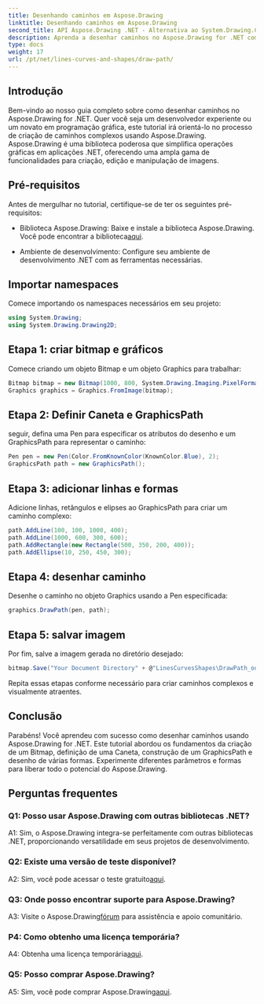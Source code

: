 ```yaml
---
title: Desenhando caminhos em Aspose.Drawing
linktitle: Desenhando caminhos em Aspose.Drawing
second_title: API Aspose.Drawing .NET - Alternativa ao System.Drawing.Common
description: Aprenda a desenhar caminhos no Aspose.Drawing for .NET com este guia passo a passo. Crie gráficos impressionantes sem esforço.
type: docs
weight: 17
url: /pt/net/lines-curves-and-shapes/draw-path/
---
```

## Introdução

Bem-vindo ao nosso guia completo sobre como desenhar caminhos no Aspose.Drawing for .NET. Quer você seja um desenvolvedor experiente ou um novato em programação gráfica, este tutorial irá orientá-lo no processo de criação de caminhos complexos usando Aspose.Drawing. Aspose.Drawing é uma biblioteca poderosa que simplifica operações gráficas em aplicações .NET, oferecendo uma ampla gama de funcionalidades para criação, edição e manipulação de imagens.

## Pré-requisitos

Antes de mergulhar no tutorial, certifique-se de ter os seguintes pré-requisitos:

-  Biblioteca Aspose.Drawing: Baixe e instale a biblioteca Aspose.Drawing. Você pode encontrar a biblioteca[aqui](https://releases.aspose.com/drawing/net/).

- Ambiente de desenvolvimento: Configure seu ambiente de desenvolvimento .NET com as ferramentas necessárias.

## Importar namespaces

Comece importando os namespaces necessários em seu projeto:

```csharp
using System.Drawing;
using System.Drawing.Drawing2D;
```

## Etapa 1: criar bitmap e gráficos

Comece criando um objeto Bitmap e um objeto Graphics para trabalhar:

```csharp
Bitmap bitmap = new Bitmap(1000, 800, System.Drawing.Imaging.PixelFormat.Format32bppPArgb);
Graphics graphics = Graphics.FromImage(bitmap);
```

## Etapa 2: Definir Caneta e GraphicsPath

seguir, defina uma Pen para especificar os atributos do desenho e um GraphicsPath para representar o caminho:

```csharp
Pen pen = new Pen(Color.FromKnownColor(KnownColor.Blue), 2);
GraphicsPath path = new GraphicsPath();
```

## Etapa 3: adicionar linhas e formas

Adicione linhas, retângulos e elipses ao GraphicsPath para criar um caminho complexo:

```csharp
path.AddLine(100, 100, 1000, 400);
path.AddLine(1000, 600, 300, 600);
path.AddRectangle(new Rectangle(500, 350, 200, 400));
path.AddEllipse(10, 250, 450, 300);
```

## Etapa 4: desenhar caminho

Desenhe o caminho no objeto Graphics usando a Pen especificada:

```csharp
graphics.DrawPath(pen, path);
```

## Etapa 5: salvar imagem

Por fim, salve a imagem gerada no diretório desejado:

```csharp
bitmap.Save("Your Document Directory" + @"LinesCurvesShapes\DrawPath_out.png");
```

Repita essas etapas conforme necessário para criar caminhos complexos e visualmente atraentes.

## Conclusão

Parabéns! Você aprendeu com sucesso como desenhar caminhos usando Aspose.Drawing for .NET. Este tutorial abordou os fundamentos da criação de um Bitmap, definição de uma Caneta, construção de um GraphicsPath e desenho de várias formas. Experimente diferentes parâmetros e formas para liberar todo o potencial do Aspose.Drawing.

## Perguntas frequentes

### Q1: Posso usar Aspose.Drawing com outras bibliotecas .NET?

A1: Sim, o Aspose.Drawing integra-se perfeitamente com outras bibliotecas .NET, proporcionando versatilidade em seus projetos de desenvolvimento.

### Q2: Existe uma versão de teste disponível?

 A2: Sim, você pode acessar o teste gratuito[aqui](https://releases.aspose.com/).

### Q3: Onde posso encontrar suporte para Aspose.Drawing?

 A3: Visite o Aspose.Drawing[fórum](https://forum.aspose.com/c/diagram/17) para assistência e apoio comunitário.

### P4: Como obtenho uma licença temporária?

 A4: Obtenha uma licença temporária[aqui](https://purchase.aspose.com/temporary-license/).

### Q5: Posso comprar Aspose.Drawing?

 A5: Sim, você pode comprar Aspose.Drawing[aqui](https://purchase.aspose.com/buy).